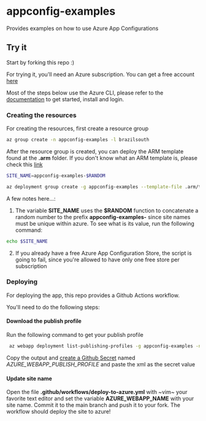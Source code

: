 # appconfig-examples

Provides examples on how to use Azure App Configurations

## Try it

Start by forking this repo :)

For trying it, you'll need an Azure subscription. You can get a free account [here](https://azure.microsoft.com/en-us/free/search/?&ef_id=EAIaIQobChMIhbL7upum7AIVGKSzCh34vA6BEAAYASAAEgK_nvD_BwE:G:s&OCID=AID2100014_SEM_EAIaIQobChMIhbL7upum7AIVGKSzCh34vA6BEAAYASAAEgK_nvD_BwE:G:s)

Most of the steps below use the Azure CLI, please refer to the [documentation](https://docs.microsoft.com/pt-br/cli/azure/) to get started, install and login.

### Creating the resources

For creating the resources, first create a resource group

```bash
az group create -n appconfig-examples -l brazilsouth
```

After the resource group is created, you can deploy the ARM template found at the **.arm** folder. If you don't know what an ARM template is, please check this [link](https://docs.microsoft.com/en-us/azure/azure-resource-manager/templates/)

```bash
SITE_NAME=appconfig-examples-$RANDOM

az deployment group create -g appconfig-examples --template-file .arm/template.json --parameters appservice_name=$SITE_NAME
```

A few notes here...:

1. The variable **SITE_NAME** uses the **$RANDOM** function to concatenate a random number to the prefix **appconfig-examples-** since site names must be unique within azure. To see what is its value, run the following command:

```bash
echo $SITE_NAME
```

2. If you already have a free Azure App Configuration Store, the script is going to fail, since you're allowed to have only one free store per subscription

### Deploying

For deploying the app, this repo provides a Github Actions workflow. 

You'll need to do the following steps:

#### Download the publish profile

Run the following command to get your publish profile

```bash
 az webapp deployment list-publishing-profiles -g appconfig-examples -n $SITE_NAME --xml
```

Copy the output and [create a Github Secret](https://docs.github.com/pt/free-pro-team@latest/actions/reference/encrypted-secrets#creating-encrypted-secrets-for-a-repository) named *AZURE_WEBAPP_PUBLISH_PROFILE* and paste the xml as the secret value

#### Update site name

Open the file **.github/workflows/deploy-to-azure.yml** with ~vim~ your favorite text editor and set the variable **AZURE_WEBAPP_NAME** with your site name. Commit it to the main branch and push it to your fork. The workflow should deploy the site to azure!
